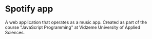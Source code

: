 # Spotify app

A web application that operates as a music app. Created as part of the course "JavaScript Programming" at Vidzeme University of Applied Sciences.
